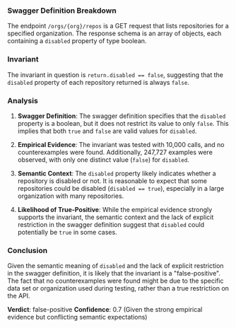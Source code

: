 ### Swagger Definition Breakdown
The endpoint `/orgs/{org}/repos` is a GET request that lists repositories for a specified organization. The response schema is an array of objects, each containing a `disabled` property of type boolean.

### Invariant
The invariant in question is `return.disabled == false`, suggesting that the `disabled` property of each repository returned is always `false`.

### Analysis
1. **Swagger Definition**: The swagger definition specifies that the `disabled` property is a boolean, but it does not restrict its value to only `false`. This implies that both `true` and `false` are valid values for `disabled`.

2. **Empirical Evidence**: The invariant was tested with 10,000 calls, and no counterexamples were found. Additionally, 247,727 examples were observed, with only one distinct value (`false`) for `disabled`.

3. **Semantic Context**: The `disabled` property likely indicates whether a repository is disabled or not. It is reasonable to expect that some repositories could be disabled (`disabled == true`), especially in a large organization with many repositories.

4. **Likelihood of True-Positive**: While the empirical evidence strongly supports the invariant, the semantic context and the lack of explicit restriction in the swagger definition suggest that `disabled` could potentially be `true` in some cases.

### Conclusion
Given the semantic meaning of `disabled` and the lack of explicit restriction in the swagger definition, it is likely that the invariant is a "false-positive". The fact that no counterexamples were found might be due to the specific data set or organization used during testing, rather than a true restriction on the API.

**Verdict**: false-positive
**Confidence**: 0.7 (Given the strong empirical evidence but conflicting semantic expectations)
